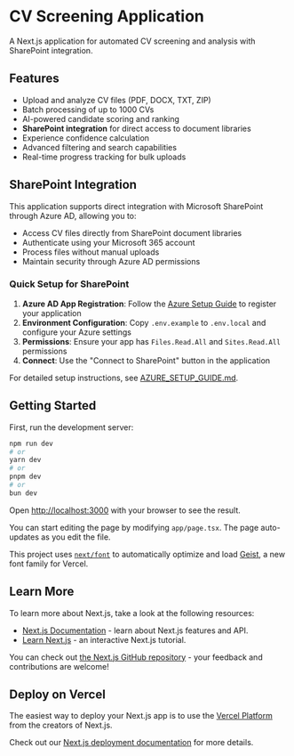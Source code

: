 # CV Screening Application

A Next.js application for automated CV screening and analysis with SharePoint integration.

## Features

- Upload and analyze CV files (PDF, DOCX, TXT, ZIP)
- Batch processing of up to 1000 CVs
- AI-powered candidate scoring and ranking
- **SharePoint integration** for direct access to document libraries
- Experience confidence calculation
- Advanced filtering and search capabilities
- Real-time progress tracking for bulk uploads

## SharePoint Integration

This application supports direct integration with Microsoft SharePoint through Azure AD, allowing you to:

- Access CV files directly from SharePoint document libraries
- Authenticate using your Microsoft 365 account
- Process files without manual uploads
- Maintain security through Azure AD permissions

### Quick Setup for SharePoint

1. **Azure AD App Registration**: Follow the [Azure Setup Guide](./AZURE_SETUP_GUIDE.md) to register your application
2. **Environment Configuration**: Copy `.env.example` to `.env.local` and configure your Azure settings
3. **Permissions**: Ensure your app has `Files.Read.All` and `Sites.Read.All` permissions
4. **Connect**: Use the "Connect to SharePoint" button in the application

For detailed setup instructions, see [AZURE_SETUP_GUIDE.md](./AZURE_SETUP_GUIDE.md).

## Getting Started

First, run the development server:

```bash
npm run dev
# or
yarn dev
# or
pnpm dev
# or
bun dev
```

Open [http://localhost:3000](http://localhost:3000) with your browser to see the result.

You can start editing the page by modifying `app/page.tsx`. The page auto-updates as you edit the file.

This project uses [`next/font`](https://nextjs.org/docs/app/building-your-application/optimizing/fonts) to automatically optimize and load [Geist](https://vercel.com/font), a new font family for Vercel.

## Learn More

To learn more about Next.js, take a look at the following resources:

- [Next.js Documentation](https://nextjs.org/docs) - learn about Next.js features and API.
- [Learn Next.js](https://nextjs.org/learn) - an interactive Next.js tutorial.

You can check out [the Next.js GitHub repository](https://github.com/vercel/next.js) - your feedback and contributions are welcome!

## Deploy on Vercel

The easiest way to deploy your Next.js app is to use the [Vercel Platform](https://vercel.com/new?utm_medium=default-template&filter=next.js&utm_source=create-next-app&utm_campaign=create-next-app-readme) from the creators of Next.js.

Check out our [Next.js deployment documentation](https://nextjs.org/docs/app/building-your-application/deploying) for more details.